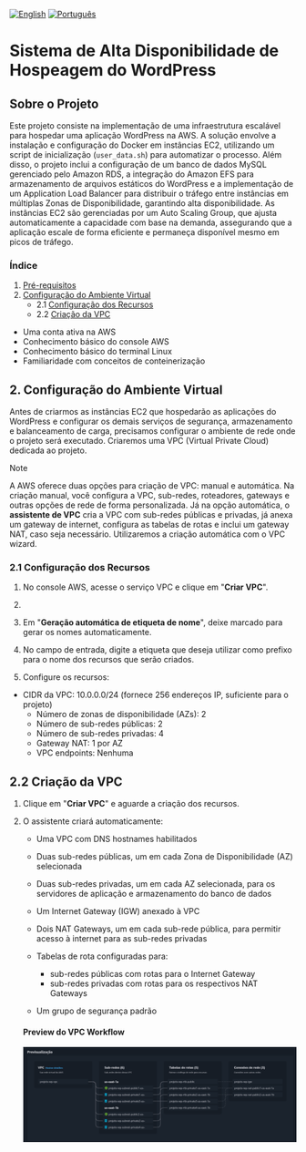 [![English](https://img.shields.io/badge/English-blue.svg)](README.en.md)
[![Português](https://img.shields.io/badge/Português-green.svg)](README.md)

# Sistema de Alta Disponibilidade de Hospeagem do WordPress

## Sobre o Projeto

Este projeto consiste na implementação de uma infraestrutura escalável para hospedar uma aplicação WordPress na AWS. A solução envolve a instalação e configuração do Docker em instâncias EC2, utilizando um script de inicialização (`user_data.sh`) para automatizar o processo. Além disso, o projeto inclui a configuração de um banco de dados MySQL gerenciado pelo Amazon RDS, a integração do Amazon EFS para armazenamento de arquivos estáticos do WordPress e a implementação de um Application Load Balancer para distribuir o tráfego entre instâncias em múltiplas Zonas de Disponibilidade, garantindo alta disponibilidade. As instâncias EC2 são gerenciadas por um Auto Scaling Group, que ajusta automaticamente a capacidade com base na demanda, assegurando que a aplicação escale de forma eficiente e permaneça disponível mesmo em picos de tráfego.

### Índice

1. [Pré-requisitos](#1-pré-requisitos)
2. [Configuração do Ambiente Virtual](#2-configuração-do-ambiente-virtual)
    - 2.1 [Configuração dos Recursos](#21-configuração-dos-recursos)
    - 2.2 [Criação da VPC](#22-criação-da-vpc)

- Uma conta ativa na AWS
- Conhecimento básico do console AWS
- Conhecimento básico do terminal Linux
- Familiaridade com conceitos de conteinerização

## 2. Configuração do Ambiente Virtual 

Antes de criarmos as instâncias EC2 que hospedarão as aplicações do WordPress e configurar os demais serviços de segurança, armazenamento e balanceamento de carga, precisamos configurar o ambiente de rede onde o projeto será executado. Criaremos uma VPC (Virtual Private Cloud) dedicada ao projeto.

> [!NOTE]
> A AWS oferece duas opções para criação de VPC: manual e automática. Na criação manual,  você configura a VPC, sub-redes, roteadores, gateways e outras opções de rede de forma  personalizada. Já na opção automática, o **assistente de VPC** cria a VPC com sub-redes públicas e  privadas, já anexa um gateway de internet, configura as tabelas de rotas e inclui um gateway NAT, caso seja necessário. Utilizaremos a criação automática com o VPC wizard. 

### 2.1 Configuração dos Recursos
 
1. No console AWS, acesse o serviço VPC e clique em "**Criar VPC**".

2. 

3. Em "**Geração automática de etiqueta de nome**", deixe marcado para gerar os nomes automaticamente.

4. No campo de entrada, digite a etiqueta que deseja utilizar como prefixo para o nome dos recursos que serão criados.

5. Configure os recursos:

- CIDR da VPC: 10.0.0.0/24 (fornece 256 endereços IP, suficiente para o projeto)
    - Número de zonas de disponibilidade (AZs): 2
    - Número de sub-redes públicas: 2
    - Número de sub-redes privadas: 4 
    - Gateway NAT: 1 por AZ
    - VPC endpoints: Nenhuma 

## 2.2 Criação da VPC 

1. Clique em "**Criar VPC**" e aguarde a criação dos recursos.

2. O assistente criará automaticamente:

    - Uma VPC com DNS hostnames habilitados
    - Duas sub-redes públicas, um em cada Zona de Disponibilidade (AZ) selecionada
    - Duas sub-redes privadas, um em cada AZ selecionada, para os servidores de aplicação e armazenamento do banco de dados
    - Um Internet Gateway (IGW) anexado à VPC 
    - Dois NAT Gateways, um em cada sub-rede pública, para permitir acesso à internet para as sub-redes privadas
    - Tabelas de rota configuradas para:

        - sub-redes públicas com rotas para o Internet Gateway
        - sub-redes privadas com rotas para os respectivos NAT Gateways

    - Um grupo de segurança padrão

    #### Preview do VPC Workflow

    ![VPC Workflow](../imgs/vpc-workflow-ptbr.png)
